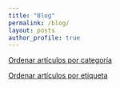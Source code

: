 ```yaml
---
title: "Blog"
permalink: /blog/
layout: posts
author_profile: true
---
```


[Ordenar artículos por categoría](../blog_categorias)

[Ordenar artículos por etiqueta](../blog_etiquetas)

